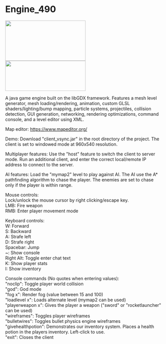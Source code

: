 # Engine_490
<img src="http://www.badlogicgames.com/wordpress/wp-content/uploads/2011/05/libGDX-RedGlossyNoReflection.png" align="left" height="128" width="256">
<img src="https://upload.wikimedia.org/wikipedia/commons/thumb/2/2e/Bullet_Physics_Logo.svg/1024px-Bullet_Physics_Logo.svg.png" height="96.25" width="256">
<br>

A java game engine built on the libGDX framework. Features a mesh level generator, mesh loading/rendering, animation, custom GLSL shaders/lighting/bump mapping, particle systems, projectiles, collision detection, GUI generation, networking, rendering optimizations, command console, and a level editor using XML.

Map editor:
https://www.mapeditor.org/

Demo: Download "client_vsync.jar" in the root directory of the project. The client is set to windowed mode at 960x540 resolution. 

Multiplayer features:
Use the "host" feature to switch the client to server mode. Run an additional client, and enter the correct local/remote IP address to connect to the server.

AI features:
Load the "mymap2" level to play against AI. The AI use the A* pathfinding algorithm to chase the player. The enemies are set to chase only if the player is within range.

Mouse controls:  
Lock/unlock the mouse cursor by right clicking/escape key.  
LMB: Fire weapon  
RMB: Enter player movement mode  
  
Keyboard controls:  
W: Forward  
S: Backward  
A: Strafe left  
D: Strafe right  
Spacebar: Jump  
~: Show console  
Right Alt: Toggle enter chat text  
K: Show player stats  
I: Show inventory  
  
Console commands (No quotes when entering values):  
"noclip": Toggle player world collision  
"god": God mode  
"fog x": Render fog (value between 15 and 100)  
"loadlevel x": Loads alternate level (mymap2 can be used)  
"playerweapon x": Gives the player a weapon ("sword" or "rocketlauncher" can be used)  
"wireframes": Toggles player wireframes  
"bulletwires": Toggles bullet physics engine wireframes  
"givehealthpotion": Demonstrates our inventory system. Places a health potion in the players inventory. Left-click to use.  
"exit": Closes the client
